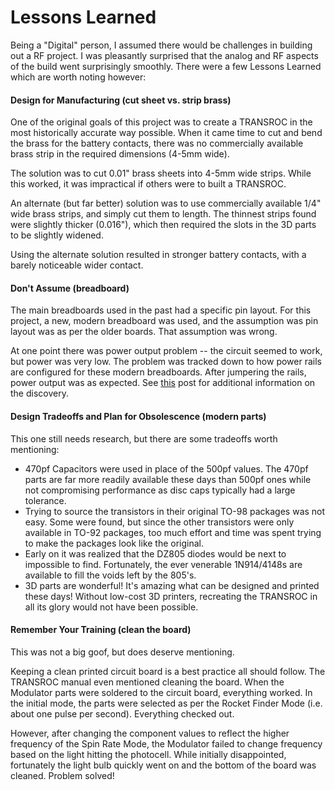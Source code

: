 # Lessons Learned

Being a "Digital" person, I assumed there would be challenges in building out a RF project.  I was pleasantly surprised that the analog and RF aspects of the build went surprisingly smoothly.  There were a few Lessons Learned which are worth noting however:

#### Design for Manufacturing (cut sheet vs. strip brass)

One of the original goals of this project was to create a TRANSROC in the most historically accurate way possible.  When it came time to cut and bend the brass for the battery contacts, there was no commercially available brass strip in the required dimensions (4-5mm wide).  

The solution was to cut 0.01" brass sheets into 4-5mm wide strips.  While this worked, it was impractical if others were to built a TRANSROC.  

An alternate (but far better) solution was to use commercially available 1/4" wide brass strips, and simply cut them to length.  The thinnest strips found were slightly thicker (0.016"), which then required the slots in the 3D parts to be slightly widened.  

Using the alternate solution resulted in stronger battery contacts, with a barely noticeable wider contact.

#### Don't Assume (breadboard)

The main breadboards used in the past had a specific pin layout.  For this project, a new, modern breadboard was used, and the assumption was pin layout was as per the older boards.  That assumption was wrong.

At one point there was power output problem -- the circuit seemed to work, but power was very low.  The problem was tracked down to how power rails are configured for these modern breadboards.  After jumpering the rails, power output was as expected.  See [this](https://www.eevblog.com/forum/projects/the-transroc-cloning-a-1970s-model-rocket-27mhz-telemetry-transmitter/msg3517114/#msg3517114) post for additional information on the discovery.


#### Design Tradeoffs and Plan for Obsolescence (modern parts)

This one still needs research, but there are some tradeoffs worth mentioning:

- 470pf Capacitors were used in place of the 500pf values.  The 470pf parts are far more readily available these days than 500pf ones while not compromising performance as disc caps typically had a large tolerance.
- Trying to source the transistors in their original TO-98 packages was not easy.  Some were found, but since the other transistors were only available in TO-92 packages, too much effort and time was spent trying to make the packages look like the original.
- Early on it was realized that the DZ805 diodes would be next to impossible to find.  Fortunately, the ever venerable 1N914/4148s are available to fill the voids left by the 805's.
- 3D parts are wonderful!  It's amazing what can be designed and printed these days!  Without low-cost 3D printers, recreating the TRANSROC in all its glory would not have been possible.

#### Remember Your Training (clean the board)

This was not a big goof, but does deserve mentioning.

Keeping a clean printed circuit board is a best practice all should follow.  The TRANSROC manual even mentioned cleaning the board.  When the Modulator parts were soldered to the circuit board, everything worked.  In the initial mode, the parts were selected as per the Rocket Finder Mode (i.e. about one pulse per second). Everything checked out.

However, after changing the component values to reflect the higher frequency of the Spin Rate Mode, the Modulator failed to change frequency based on the light hitting the photocell.  While initially disappointed, fortunately the light bulb quickly went on and the bottom of the board was cleaned.   Problem solved!

